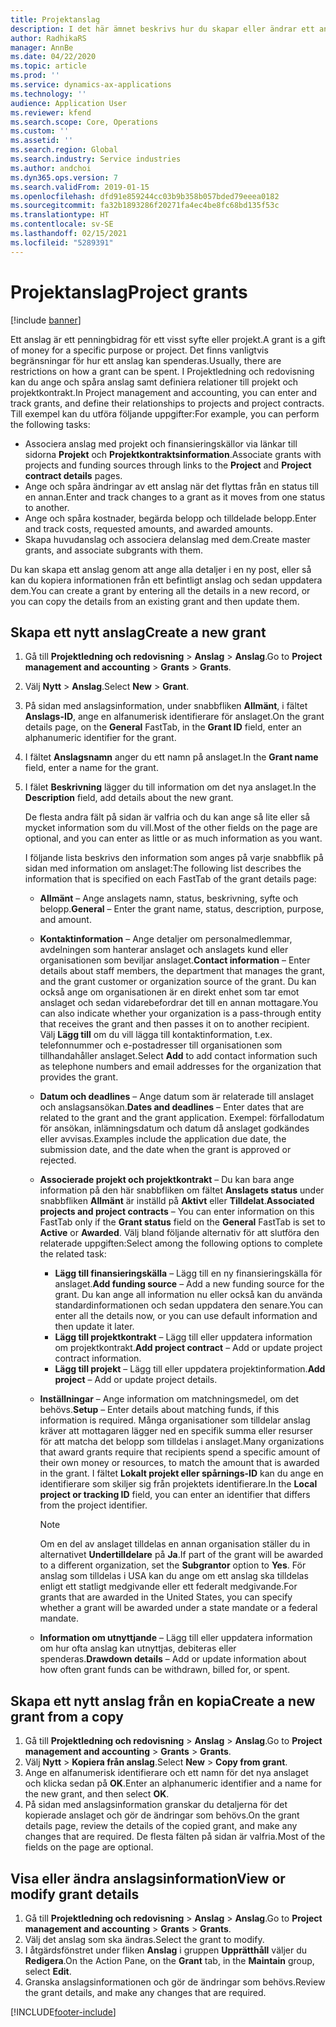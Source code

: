 ```yaml
---
title: Projektanslag
description: I det här ämnet beskrivs hur du skapar eller ändrar ett anslag.
author: RadhikaRS
manager: AnnBe
ms.date: 04/22/2020
ms.topic: article
ms.prod: ''
ms.service: dynamics-ax-applications
ms.technology: ''
audience: Application User
ms.reviewer: kfend
ms.search.scope: Core, Operations
ms.custom: ''
ms.assetid: ''
ms.search.region: Global
ms.search.industry: Service industries
ms.author: andchoi
ms.dyn365.ops.version: 7
ms.search.validFrom: 2019-01-15
ms.openlocfilehash: dfd91e859244cc03b9b358b057bded79eeea0182
ms.sourcegitcommit: fa32b1893286f20271fa4ec4be8fc68bd135f53c
ms.translationtype: HT
ms.contentlocale: sv-SE
ms.lasthandoff: 02/15/2021
ms.locfileid: "5289391"
---
```

# <a name="project-grants"></a><span data-ttu-id="75e61-103">Projektanslag</span><span class="sxs-lookup"><span data-stu-id="75e61-103">Project grants</span></span>

[!include [banner](../includes/banner.md)]

<span data-ttu-id="75e61-104">Ett anslag är ett penningbidrag för ett visst syfte eller projekt.</span><span class="sxs-lookup"><span data-stu-id="75e61-104">A grant is a gift of money for a specific purpose or project.</span></span> <span data-ttu-id="75e61-105">Det finns vanligtvis begränsningar för hur ett anslag kan spenderas.</span><span class="sxs-lookup"><span data-stu-id="75e61-105">Usually, there are restrictions on how a grant can be spent.</span></span> <span data-ttu-id="75e61-106">I Projektledning och redovisning kan du ange och spåra anslag samt definiera relationer till projekt och projektkontrakt.</span><span class="sxs-lookup"><span data-stu-id="75e61-106">In Project management and accounting, you can enter and track grants, and define their relationships to projects and project contracts.</span></span> <span data-ttu-id="75e61-107">Till exempel kan du utföra följande uppgifter:</span><span class="sxs-lookup"><span data-stu-id="75e61-107">For example, you can perform the following tasks:</span></span>

- <span data-ttu-id="75e61-108">Associera anslag med projekt och finansieringskällor via länkar till sidorna **Projekt** och **Projektkontraktsinformation**.</span><span class="sxs-lookup"><span data-stu-id="75e61-108">Associate grants with projects and funding sources through links to the **Project** and **Project contract details** pages.</span></span>
- <span data-ttu-id="75e61-109">Ange och spåra ändringar av ett anslag när det flyttas från en status till en annan.</span><span class="sxs-lookup"><span data-stu-id="75e61-109">Enter and track changes to a grant as it moves from one status to another.</span></span>
- <span data-ttu-id="75e61-110">Ange och spåra kostnader, begärda belopp och tilldelade belopp.</span><span class="sxs-lookup"><span data-stu-id="75e61-110">Enter and track costs, requested amounts, and awarded amounts.</span></span>
- <span data-ttu-id="75e61-111">Skapa huvudanslag och associera delanslag med dem.</span><span class="sxs-lookup"><span data-stu-id="75e61-111">Create master grants, and associate subgrants with them.</span></span>

<span data-ttu-id="75e61-112">Du kan skapa ett anslag genom att ange alla detaljer i en ny post, eller så kan du kopiera informationen från ett befintligt anslag och sedan uppdatera dem.</span><span class="sxs-lookup"><span data-stu-id="75e61-112">You can create a grant by entering all the details in a new record, or you can copy the details from an existing grant and then update them.</span></span>

## <a name="create-a-new-grant"></a><span data-ttu-id="75e61-113">Skapa ett nytt anslag</span><span class="sxs-lookup"><span data-stu-id="75e61-113">Create a new grant</span></span>

1. <span data-ttu-id="75e61-114">Gå till **Projektledning och redovisning** \> **Anslag** \> **Anslag**.</span><span class="sxs-lookup"><span data-stu-id="75e61-114">Go to **Project management and accounting** \> **Grants** \> **Grants**.</span></span>
2. <span data-ttu-id="75e61-115">Välj **Nytt** \> **Anslag**.</span><span class="sxs-lookup"><span data-stu-id="75e61-115">Select **New** \> **Grant**.</span></span>
3. <span data-ttu-id="75e61-116">På sidan med anslagsinformation, under snabbfliken **Allmänt**, i fältet **Anslags-ID**, ange en alfanumerisk identifierare för anslaget.</span><span class="sxs-lookup"><span data-stu-id="75e61-116">On the grant details page, on the **General** FastTab, in the **Grant ID** field, enter an alphanumeric identifier for the grant.</span></span>
4. <span data-ttu-id="75e61-117">I fältet **Anslagsnamn** anger du ett namn på anslaget.</span><span class="sxs-lookup"><span data-stu-id="75e61-117">In the **Grant name** field, enter a name for the grant.</span></span>
5. <span data-ttu-id="75e61-118">I fälet **Beskrivning** lägger du till information om det nya anslaget.</span><span class="sxs-lookup"><span data-stu-id="75e61-118">In the **Description** field, add details about the new grant.</span></span>

    <span data-ttu-id="75e61-119">De flesta andra fält på sidan är valfria och du kan ange så lite eller så mycket information som du vill.</span><span class="sxs-lookup"><span data-stu-id="75e61-119">Most of the other fields on the page are optional, and you can enter as little or as much information as you want.</span></span>

    <span data-ttu-id="75e61-120">I följande lista beskrivs den information som anges på varje snabbflik på sidan med information om anslaget:</span><span class="sxs-lookup"><span data-stu-id="75e61-120">The following list describes the information that is specified on each FastTab of the grant details page:</span></span>

    - <span data-ttu-id="75e61-121">**Allmänt** – Ange anslagets namn, status, beskrivning, syfte och belopp.</span><span class="sxs-lookup"><span data-stu-id="75e61-121">**General** – Enter the grant name, status, description, purpose, and amount.</span></span>
    - <span data-ttu-id="75e61-122">**Kontaktinformation** – Ange detaljer om personalmedlemmar, avdelningen som hanterar anslaget och anslagets kund eller organisationen som beviljar anslaget.</span><span class="sxs-lookup"><span data-stu-id="75e61-122">**Contact information** – Enter details about staff members, the department that manages the grant, and the grant customer or organization source of the grant.</span></span> <span data-ttu-id="75e61-123">Du kan också ange om organisationen är en direkt enhet som tar emot anslaget och sedan vidarebefordrar det till en annan mottagare.</span><span class="sxs-lookup"><span data-stu-id="75e61-123">You can also indicate whether your organization is a pass-through entity that receives the grant and then passes it on to another recipient.</span></span> <span data-ttu-id="75e61-124">Välj **Lägg till** om du vill lägga till kontaktinformation, t.ex. telefonnummer och e-postadresser till organisationen som tillhandahåller anslaget.</span><span class="sxs-lookup"><span data-stu-id="75e61-124">Select **Add** to add contact information such as telephone numbers and email addresses for the organization that provides the grant.</span></span>
    - <span data-ttu-id="75e61-125">**Datum och deadlines** – Ange datum som är relaterade till anslaget och anslagsansökan.</span><span class="sxs-lookup"><span data-stu-id="75e61-125">**Dates and deadlines** – Enter dates that are related to the grant and the grant application.</span></span> <span data-ttu-id="75e61-126">Exempel: förfallodatum för ansökan, inlämningsdatum och datum då anslaget godkändes eller avvisas.</span><span class="sxs-lookup"><span data-stu-id="75e61-126">Examples include the application due date, the submission date, and the date when the grant is approved or rejected.</span></span>
    - <span data-ttu-id="75e61-127">**Associerade projekt och projektkontrakt** – Du kan bara ange information på den här snabbfliken om fältet **Anslagets status** under snabbfliken **Allmänt** är inställd på **Aktivt** eller **Tilldelat**.</span><span class="sxs-lookup"><span data-stu-id="75e61-127">**Associated projects and project contracts** – You can enter information on this FastTab only if the **Grant status** field on the **General** FastTab is set to **Active** or **Awarded**.</span></span> <span data-ttu-id="75e61-128">Välj bland följande alternativ för att slutföra den relaterade uppgiften:</span><span class="sxs-lookup"><span data-stu-id="75e61-128">Select among the following options to complete the related task:</span></span>

        - <span data-ttu-id="75e61-129">**Lägg till finansieringskälla** – Lägg till en ny finansieringskälla för anslaget.</span><span class="sxs-lookup"><span data-stu-id="75e61-129">**Add funding source** – Add a new funding source for the grant.</span></span> <span data-ttu-id="75e61-130">Du kan ange all information nu eller också kan du använda standardinformationen och sedan uppdatera den senare.</span><span class="sxs-lookup"><span data-stu-id="75e61-130">You can enter all the details now, or you can use default information and then update it later.</span></span>
        - <span data-ttu-id="75e61-131">**Lägg till projektkontrakt** – Lägg till eller uppdatera information om projektkontrakt.</span><span class="sxs-lookup"><span data-stu-id="75e61-131">**Add project contract** – Add or update project contract information.</span></span>
        - <span data-ttu-id="75e61-132">**Lägg till projekt** – Lägg till eller uppdatera projektinformation.</span><span class="sxs-lookup"><span data-stu-id="75e61-132">**Add project** – Add or update project details.</span></span>

    - <span data-ttu-id="75e61-133">**Inställningar** – Ange information om matchningsmedel, om det behövs.</span><span class="sxs-lookup"><span data-stu-id="75e61-133">**Setup** – Enter details about matching funds, if this information is required.</span></span> <span data-ttu-id="75e61-134">Många organisationer som tilldelar anslag kräver att mottagaren lägger ned en specifik summa eller resurser för att matcha det belopp som tilldelas i anslaget.</span><span class="sxs-lookup"><span data-stu-id="75e61-134">Many organizations that award grants require that recipients spend a specific amount of their own money or resources, to match the amount that is awarded in the grant.</span></span> <span data-ttu-id="75e61-135">I fältet **Lokalt projekt eller spårnings-ID** kan du ange en identifierare som skiljer sig från projektets identifierare.</span><span class="sxs-lookup"><span data-stu-id="75e61-135">In the **Local project or tracking ID** field, you can enter an identifier that differs from the project identifier.</span></span>

        > [!NOTE]
        > <span data-ttu-id="75e61-136">Om en del av anslaget tilldelas en annan organisation ställer du in alternativet **Undertilldelare** på **Ja**.</span><span class="sxs-lookup"><span data-stu-id="75e61-136">If part of the grant will be awarded to a different organization, set the **Subgrantor** option to **Yes**.</span></span> <span data-ttu-id="75e61-137">För anslag som tilldelas i USA kan du ange om ett anslag ska tilldelas enligt ett statligt medgivande eller ett federalt medgivande.</span><span class="sxs-lookup"><span data-stu-id="75e61-137">For grants that are awarded in the United States, you can specify whether a grant will be awarded under a state mandate or a federal mandate.</span></span>

    - <span data-ttu-id="75e61-138">**Information om utnyttjande** – Lägg till eller uppdatera information om hur ofta anslag kan utnyttjas, debiteras eller spenderas.</span><span class="sxs-lookup"><span data-stu-id="75e61-138">**Drawdown details** – Add or update information about how often grant funds can be withdrawn, billed for, or spent.</span></span>

## <a name="create-a-new-grant-from-a-copy"></a><span data-ttu-id="75e61-139">Skapa ett nytt anslag från en kopia</span><span class="sxs-lookup"><span data-stu-id="75e61-139">Create a new grant from a copy</span></span>

1. <span data-ttu-id="75e61-140">Gå till **Projektledning och redovisning** \> **Anslag** \> **Anslag**.</span><span class="sxs-lookup"><span data-stu-id="75e61-140">Go to **Project management and accounting** \> **Grants** \> **Grants**.</span></span>
2. <span data-ttu-id="75e61-141">Välj **Nytt** \> **Kopiera från anslag**.</span><span class="sxs-lookup"><span data-stu-id="75e61-141">Select **New** \> **Copy from grant**.</span></span>
3. <span data-ttu-id="75e61-142">Ange en alfanumerisk identifierare och ett namn för det nya anslaget och klicka sedan på **OK**.</span><span class="sxs-lookup"><span data-stu-id="75e61-142">Enter an alphanumeric identifier and a name for the new grant, and then select **OK**.</span></span>
4. <span data-ttu-id="75e61-143">På sidan med anslagsinformation granskar du detaljerna för det kopierade anslaget och gör de ändringar som behövs.</span><span class="sxs-lookup"><span data-stu-id="75e61-143">On the grant details page, review the details of the copied grant, and make any changes that are required.</span></span> <span data-ttu-id="75e61-144">De flesta fälten på sidan är valfria.</span><span class="sxs-lookup"><span data-stu-id="75e61-144">Most of the fields on the page are optional.</span></span>

## <a name="view-or-modify-grant-details"></a><span data-ttu-id="75e61-145">Visa eller ändra anslagsinformation</span><span class="sxs-lookup"><span data-stu-id="75e61-145">View or modify grant details</span></span>

1. <span data-ttu-id="75e61-146">Gå till **Projektledning och redovisning** \> **Anslag** \> **Anslag**.</span><span class="sxs-lookup"><span data-stu-id="75e61-146">Go to **Project management and accounting** \> **Grants** \> **Grants**.</span></span>
2. <span data-ttu-id="75e61-147">Välj det anslag som ska ändras.</span><span class="sxs-lookup"><span data-stu-id="75e61-147">Select the grant to modify.</span></span>
3. <span data-ttu-id="75e61-148">I åtgärdsfönstret under fliken **Anslag** i gruppen **Upprätthåll** väljer du **Redigera**.</span><span class="sxs-lookup"><span data-stu-id="75e61-148">On the Action Pane, on the **Grant** tab, in the **Maintain** group, select **Edit**.</span></span>
4. <span data-ttu-id="75e61-149">Granska anslagsinformationen och gör de ändringar som behövs.</span><span class="sxs-lookup"><span data-stu-id="75e61-149">Review the grant details, and make any changes that are required.</span></span>


[!INCLUDE[footer-include](../includes/footer-banner.md)]